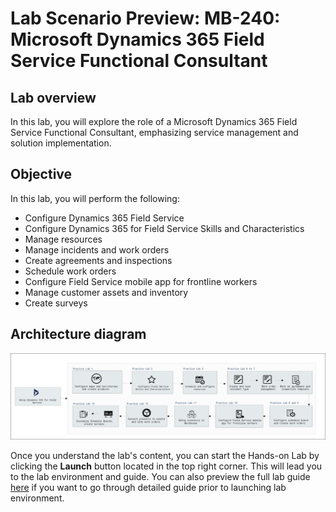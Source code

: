 # Lab Scenario Preview: MB-240: Microsoft Dynamics 365 Field Service Functional Consultant

## Lab overview
In this lab, you will explore the role of a Microsoft Dynamics 365 Field Service Functional Consultant, emphasizing service management and solution implementation.

## Objective
In this lab, you will perform the following:

- Configure Dynamics 365 Field Service
- Configure Dynamics 365 for Field Service Skills and Characteristics
- Manage resources
- Manage incidents and work orders
- Create agreements and inspections
- Schedule work orders
- Configure Field Service mobile app for frontline workers
- Manage customer assets and inventory
- Create surveys

## Architecture diagram

![](media/MB240-DIAG.png)

Once you understand the lab's content, you can start the Hands-on Lab by clicking the **Launch** button located in the top right corner. This will lead you to the lab environment and guide. You can also preview the full lab guide [here](https://experience.cloudlabs.ai/#/labguidepreview/dcca6a99-e1be-46da-9bac-5b9bf5a83c05) if you want to go through detailed guide prior to launching lab environment. 

